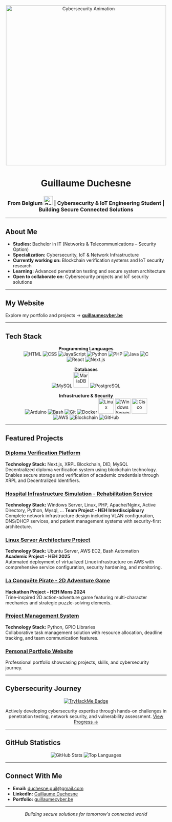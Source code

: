 <div align="center">
  <img src="https://media.giphy.com/media/zyFcsWHX2fdpyb5SBi/giphy.gif" alt="Cybersecurity Animation" width="500px" />
</div>

<h1 align="center">Guillaume Duchesne</h1>
<h3 align="center">
  From Belgium 
  <img src="https://upload.wikimedia.org/wikipedia/commons/thumb/5/5c/Flag-map_of_Belgium.svg/731px-Flag-map_of_Belgium.svg.png" alt="Belgium Flag" width="28px" /> | 
  Cybersecurity & IoT Engineering Student | Building Secure Connected Solutions
</h3>

---

## About Me
- **Studies:** Bachelor in IT (Networks & Telecommunications – Security Option)  
- **Specialization:** Cybersecurity, IoT & Network Infrastructure  
- **Currently working on:** Blockchain verification systems and IoT security research
- **Learning:** Advanced penetration testing and secure system architecture  
- **Open to collaborate on:** Cybersecurity projects and IoT security solutions  

---

## My Website
Explore my portfolio and projects → **[guillaumecyber.be](https://guillaumecyber.be)**

---

## Tech Stack
<div align="center">
  
**Programming Languages**  
<img src="https://img.icons8.com/color/48/html-5.png" alt="HTML" /> 
<img src="https://img.icons8.com/color/48/css3.png" alt="CSS" /> 
<img src="https://img.icons8.com/color/48/javascript.png" alt="JavaScript" /> 
<img src="https://img.icons8.com/color/48/python.png" alt="Python" /> 
<img src="https://img.icons8.com/color/48/php.png" alt="PHP" /> 
<img src="https://img.icons8.com/fluency/48/java-coffee-cup-logo.png" alt="Java" /> 
<img src="https://img.icons8.com/color/48/c-programming.png" alt="C" />  
<img src="https://img.icons8.com/color/48/react-native.png" alt="React" /> 
<img src="https://img.icons8.com/ios-filled/50/000000/nextjs.png" alt="Next.js" /> 

**Databases**  
<img src="https://img.icons8.com/color/48/mysql-logo.png" alt="MySQL" /> 
<img src="https://mariadb.com/wp-content/uploads/2019/11/mariadb-logo-vert_blue-transparent.png" alt="MariaDB" width="48"/>
<img src="https://img.icons8.com/color/48/postgreesql.png" alt="PostgreSQL" />

**Infrastructure & Security**  
<img src="https://img.icons8.com/color/48/arduino.png" alt="Arduino" /> 
<img src="https://img.icons8.com/color/48/bash.png" alt="Bash" /> 
<img src="https://img.icons8.com/color/48/git.png" alt="Git" /> 
<img src="https://img.icons8.com/color/48/docker.png" alt="Docker" /> 
<img src="https://www.vectorlogo.zone/logos/linux/linux-icon.svg" alt="Linux" width="48"/> 
<img src="https://www.vectorlogo.zone/logos/microsoft/microsoft-icon.svg" alt="Windows Server" width="48"/> 
<img src="https://www.vectorlogo.zone/logos/cisco/cisco-icon.svg" alt="Cisco" width="48"/>  
<img src="https://img.icons8.com/color/48/amazon-web-services.png" alt="AWS" /> 
<img src="https://img.icons8.com/color/48/blockchain-technology.png" alt="Blockchain" /> 
<img src="https://img.icons8.com/nolan/48/github.png" alt="GitHub" />  

</div>

---

## Featured Projects

### **[Diploma Verification Platform](https://github.com/guii-cyber/Diploma-Verification-Platform)**
**Technology Stack:** Next.js, XRPL Blockchain, DID, MySQL  
Decentralized diploma verification system using blockchain technology. Enables secure storage and verification of academic credentials through XRPL and Decentralized Identifiers.

### **[Hospital Infrastructure Simulation - Rehabilitation Service](https://github.com/guii-cyber/Projet_interdisciplinaire)**
**Technology Stack:** Windows Server, Linux, PHP, Apache/Nginx, Active Directory, Python, Mysql, ... 
**Team Project - HEH Interdisciplinary**  
Complete network infrastructure design including VLAN configuration, DNS/DHCP services, and patient management systems with security-first architecture.

### **[Linux Server Architecture Project](https://github.com/guii-cyber/HEH-2025-ProjetLinux)**
**Technology Stack:** Ubuntu Server, AWS EC2, Bash Automation  
**Academic Project - HEH 2025**  
Automated deployment of virtualized Linux infrastructure on AWS with comprehensive service configuration, security hardening, and monitoring.

### **[La Conquête Pirate - 2D Adventure Game](https://github.com/guii-cyber/HEH-2025-Hackathon-LaConquetePirate)**
**Hackathon Project - HEH Mons 2024**  
Trine-inspired 2D action-adventure game featuring multi-character mechanics and strategic puzzle-solving elements.

### **[Project Management System](https://github.com/guii-cyber/GDP_gr3)**
**Technology Stack:** Python, GPIO Libraries  
Collaborative task management solution with resource allocation, deadline tracking, and team communication features.

### **[Personal Portfolio Website](https://guillaumecyber.be)**
Professional portfolio showcasing projects, skills, and cybersecurity journey.

---

## Cybersecurity Journey
<div align="center">
  <a href="https://tryhackme.com/p/guicyber" target="_blank">
    <img src="https://tryhackme-badges.s3.amazonaws.com/guicyber.png" alt="TryHackMe Badge" />
  </a>
  <p>
    Actively developing cybersecurity expertise through hands-on challenges in penetration testing, network security, and vulnerability assessment.  
    <a href="https://tryhackme.com/p/guicyber" target="_blank">View Progress →</a>
  </p>
</div>

---

## GitHub Statistics
<div align="center">
  <img src="https://github-readme-stats.vercel.app/api?username=guii-cyber&show_icons=true&theme=radical" alt="GitHub Stats" />
  <img src="https://github-readme-stats.vercel.app/api/top-langs/?username=guii-cyber&layout=compact&theme=radical" alt="Top Languages" />
</div>

---

## Connect With Me
- **Email:** [duchesne.guil@gmail.com](mailto:duchesne.guil@gmail.com)  
- **LinkedIn:** [Guillaume Duchesne](https://www.linkedin.com/in/guillaume-cyber/)  
- **Portfolio:** [guillaumecyber.be](https://guillaumecyber.be)

---

<div align="center">
  <i>Building secure solutions for tomorrow's connected world</i>
</div>

